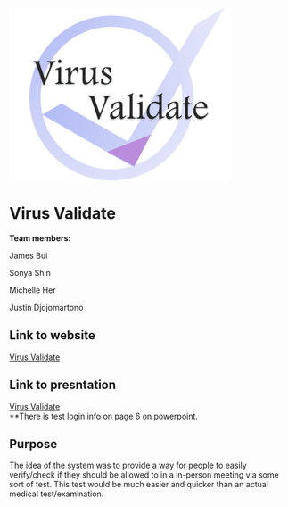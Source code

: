 ![Virus Validate Logo](/image/vvlogo_resize.png "Virus Validate")
# Virus Validate
**Team members:**

James Bui

Sonya Shin

Michelle Her

Justin Djojomartono

## Link to website
[Virus Validate](http://virusvalidate.rf.gd/?i=1)

## Link to presntation
[Virus Validate](https://docs.google.com/presentation/d/e/2PACX-1vSj6ON0A_zTWgtfOFnlfYk9gtL6iHvxYEu9pCH8H7uDO97Ap6Xq_1XFs550RkUnXWo1ZkJVxf4_4M07/pub?start=false&loop=false&delayms=3000)
<br>
**There is test login info on page 6 on powerpoint. 


## Purpose
The idea of the system was to provide a way for people to easily verify/check if they should be allowed to in a in-person meeting via some sort of test. This test would be much easier and quicker than an actual medical test/examination.
